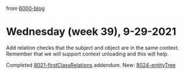 from [6000-blog](../../../6000-blog.md)
# Wednesday (week 39), 9-29-2021
Add relation checks that the subject and object are in the same context. Remember that we will support context unloading and this will help.

Completed [8021-firstClassRelations](../2138/8021-firstClassRelations.md) addendum.
New: [8024-entityTree](../../21-4%20Q4/2140/8024-entityTree.md)